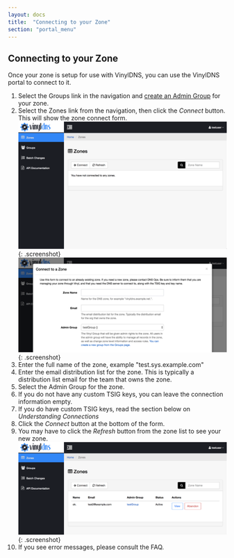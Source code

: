 ```yaml
---
layout: docs
title:  "Connecting to your Zone"
section: "portal_menu"
---
```


## Connecting to your Zone <a id="connectingZone"></a>
Once your zone is setup for use with VinylDNS, you can use the VinylDNS portal to connect to it.

1. Select the Groups link in the navigation and [create an Admin Group](groups#create-a-group) for your zone.
1. Select the Zones link from the navigation, then click the *Connect* button.  This will show the zone connect
  form. ![Zones main screenshot](../img/portal/zone-main.png){: .screenshot} ![Connect to zone form screenshot](../img/portal/connect-to-zone.png){: .screenshot}
1. Enter the full name of the zone, example "test.sys.example.com"
1. Enter the email distribution list for the zone.  This is typically a distribution list
  email for the team that owns the zone.</li>
1. Select the Admin Group for the zone.</li>
1. If you do not have any custom TSIG keys, you can leave the connection information empty.</li>
1. If you do have custom TSIG keys, read the section below on <i>Understanding Connections</i></li>
1. Click the <i>Connect</i> button at the bottom of the form.</li>
1. You may have to click the <i>Refresh</i> button from the zone list to see your new zone.
![Created zone listed screenshot](../img/portal/zone-list.png){: .screenshot}
1. If you see error messages, please consult the FAQ.
